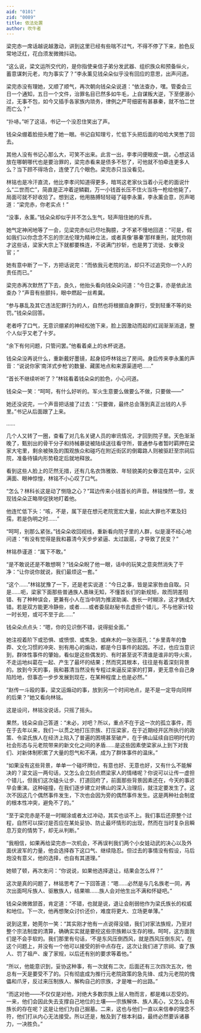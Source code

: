```yaml
---
aid: "0101"
zid: "0089"
title: 依法处置
author: 吹牛者
---
```


梁完赤一席话越说越激动，讲到这里已经有些喘不过气，不得不停了下来，脸色反常地泛红，花白须发微微抖动。



“这么说，梁文运所交代的，是你指使亲信子弟分发武器、组织族众和预备纵火，蓄意谋刺元老，均为事实了？”李永薰见钱朵朵似乎没有回应的意思，出声问道。



梁完赤没有理她，又顺了顺气，再次朝向钱朵朵说道：“依法查办，嘿。管委会三日一个通知，五日一个文件，治罪名目已然多如牛毛，上自谋叛大逆，下至便溺小过，无事不包，如今又插手各家族内琐务，律例之严苛细密有甚暴秦，就不怕二世而亡么？”



“扑哧。”听了这话，书记一个没忍住笑出了声。



钱朵朵绷着脸扭头瞪了她一眼。书记自知理亏，忙低下头把后面的哈哈大笑憋了回去。



其他人没有书记心那么大，可笑不出来。此言一出，李孝问便眼皮一跳，心想这话放在哪朝哪代也是要治罪的，梁完赤看来是债多不愁了，可他就不怕牵连更多人么？当下顾不得场合，连使了几个眼色。梁完赤只当没看见。



林铭也是冷汗直流，他比李孝问知道得更多，暗骂这老家伙当着小元老的面说什么“二世而亡”，简直是正冲着逆鳞戳，万一小钱首长压不住火当场一枪给他毙了，局面可就不好收拾了。想到这，他用胳膊轻轻碰了碰李永薰，李永薰会意，厉声喝道：“梁完赤，你老实点！”



“没事，永薰。”钱朵朵却似乎并不怎么生气，轻声阻住她的斥责。



她气定神闲地等了一会，见梁完赤似已尽吐胸臆，才不紧不慢地回道：“可是，假如我们以你念念不忘的宗法伦理为精神立法，或者真像‘暴秦’那样重刑，就凭你刚才这些话，梁家大宗上下就都要株连，不说满门抄斩，也是男丁流徙、女眷没官；”



她有意中断了一下，方把话说完：“而依我元老院的法，却只不过追究你一个人的责任而已。”



梁完赤再次默然了下去，良久，他抬头看向钱朵朵问道：“今日之事，亦是依此法查办？”声音有些颤抖，眼中燃起一丝希冀。



“参与暴乱及其它违法犯罪行为的人，自然也将根据自身罪行，受到轻重不等的处罚。”钱朵朵回答。



老者呼了口气，无意识绷紧的神经松弛下来，脸上因激动而起的红润渐渐消退，整个人似乎又老了十岁。



“余下有何问题，只管问罢。”他看着桌上的水杯说道。



钱朵朵没再说什么，重新戴好墨镜，起身招呼林铭出了房间。身后传来李永薰的声音：“说说你家‘南洋式步枪’的数量、藏匿地点和来源渠道吧……”



“首长不继续听听了？”林铭看着钱朵朵的脸色，小心问道。



钱朵朵一笑：“呵呵，有什么好听的。军火生意要么做要么不做，只要做——”



她还没说完，一个声音把话接了过去：“只要做，最终总会落到真正出钱的人手里。”书记从后面跟了上来。



……



几个人又转了一圈，查看了对几名关键人员的审讯情况，才回到院子里。天色渐渐晚了，甄别出的骨干分子和持械暴徒被陆续送往看守所，普通参与者暂时羁押在梁家大宅里，剩余被殃及的围观族众和碰巧在附近街区的倒霉路人则被驱赶至宗祠后院，准备待镇内形势稳定后就地释放。



看到这些人脸上的茫然无措，还有几名衣饰雅致、年轻貌美的女眷混在其中，尘灰满面、眼神惊惶，林铭不小心叹了口气。



“怎么？林科长这是动了恻隐之心？”耳边传来小钱首长的声音。林铭悚然一惊，发现钱朵朵正略带促狭地盯着他。



他连忙低下头：“咳，不是，属下是在想元老院宽宏大量，如此大罪也不累及妇孺，若是伪明之时……”



“呵呵，别那么紧张。”钱朵朵收回视线，重新看向院子里的人群，似是漫不经心地问道：“有没有觉得是我和暮清今天步步紧逼、太过跋扈，才导致了民变？”



林铭恭谨道：“属下不敢。”



“是不敢说还是不敢想啊？”钱朵朵睨了他一眼，话中的玩笑之意突然消失了干净：“让你说你就说，我们最烦这一套。”



“这个……”林铭犹豫了一下，还是老实说道：“今日之事，皆是梁家咎由自取。只是……呃，梁家下面那些普通族人愚昧无知，不懂首长们的新规矩，故而阴差阳错、有了种种误会，更兼有小人在当中阴为推波助澜、族长一时糊涂，这才铸成大错。若是双方能更冷静些，或者……或者委屈赵秘书去虚担个错儿，不与他家计较一时长短，或可不至于此……”



钱朵朵点点头：“嗯，你的见识倒不错，说得挺全面。”



她注视着阶下或恐惧、或愤恨、或焦急、或麻木的一张张面孔：“乡里青年的鲁莽、文化习惯的冲突、别有用心的煽动，都是今日事件的起因。不过，也应当意识到，群体性事件的肇始，看似是这些偶发的、有时甚至说不清谁是谁非的导火索，不走运地纠葛在一起、产生了最坏的结果；然而究其根本，往往是有着深刻背景的。放到今天的事，我和暮清当然没有专程过来逼反梁家的打算，更无意令自己身陷险地，但事态一步步发展到现在，在某种程度上也是必然。”



“赵传一斗殴的事，梁文运煽动的事，放到另一个时间地点，是不是一定导向同样的后果？”她又看向林铭。



这是设问，林铭没说话，只摇了摇头。



果然，钱朵朵自己答道：“未必，对吧？所以，重点不在于这一次的孤立事件，而在于去年以来，我们一以贯之地打压宗族、打压梁家，在于近期经开区所执行的政策、令梁氏族人在经济上陷入了普遍的困境甚至破产，在于佛山延续自旧明时代的社会形态与元老院带来的新文化之间的矛盾……是这些因素使梁家从上到下对我们、对新体制积累了大量的怨气和不满，成为了群体事件的温床。”



“如果没有这些背景，单单一个碰坏牌位，有意也好、无意也好，又有什么不能解决的？梁文运一两句话，又怎么会立刻点燃梁家人的情绪呢？你说可以让传一虚担个错儿，但我们这次磕头让步、打道回府了，前面那些背景因素还在，今天的事迟早会重演。这种碰撞，在我们逐步建立对佛山的深入治理后，就注定要发生了。这次不因这几个偶然事件发生，下次也会因为旁的偶然事件发生。这是两种社会制度的根本性冲突，避免不了的。”



“至于梁完赤是不是一时糊涂或者太过冲动，其实也谈不上。我们事后还原整个过程，自然可以探讨是否应在某处妥协、防止最坏情形的出现，然而在当时复杂且瞬息万变的情势下，却无从判断。”



“我相信，如果再给梁完赤一次机会，不再误判我们两个小女娃动武的决心以及外面伏波军的力量，他会选择吞下这口气、继续隐忍。但过去的事情没有假设，马后炮没有意义，他的选择，也自有其道理。”

她顿了顿，再次发问：“你说说，如果他选择退让，结果会怎么样？”



这次是真的问题了，林铭思考了一下回答道：“嗯……必然是与几名族老一同，再次出面呵斥族人、驱散族人，结果嘛……族人会对他生出不满和怀疑吧。”



钱朵朵微微颔首，肯定道：“不错，也就是说，退让会削弱他作为梁氏族长的权威和地位。下一次，他再想聚众讨价还价，难度将更大、立场更单薄。”



说到这里，她莞尔一笑：“其实刚才他有一点说得没错，我们对家法族规，乃至对整个宗法制度的清算，确确实实就是要挖这些宗族赖以生存的根。呵呵，这方面我们是不会手软的。我们那里有句话，‘不是东风压倒西风，就是西风压倒东风’。在这个问题上，并没有一个他可以接受的折中点存在，这次让我们进了宗祠、查了族人、罚了祖产、废了家规，以后还有别的要求等着他。”



“所以，他能意识到，妥协这种事，有一次就有二次，后面还有三次四次五次，他总有一天是要受不了的。只有彻底成为推行元老院政策的急先锋、成为元老院的傀儡和爪牙，反过来压制族人、解构自己的宗族，才是唯一的出路。”



“而这对他——不仅仅是对他，对绝大多数宗族上层人物而言，都是难以忍受的。一来，他们会因此失去支撑自己地位的土壤——宗族解体、族人离心，又怎么会有族长的存在呢？这是让他们为自己掘墓。二来，这也与他们一直以来信奉的理念不符，他们打从内心无法接受。所以还是，触及到了根本利益，最终必然要诉诸暴力，一决胜负。”
